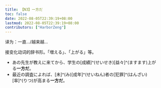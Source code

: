 ```yaml
---
title: 【N3】一方だ
toc: false
date: 2022-08-05T22:39:19+08:00
lastmod: 2022-08-05T22:39:19+08:00
contributors: ["HarborZeng"]
---
```


译为：一直.../越来越...

接变化动词的辞书形。「増える」、「上がる」等。

- あの先生が教えに来てから、学生の[成績]^(せいせき)[益々]^(ますます)上がる**一方だ**。
- 最近の調査によれば、[未]^(み)[成年]^(せいねん)者の[犯罪]^(はんざい)[率]^(りつ)が高まる**一方だ**。

